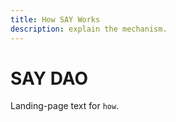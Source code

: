 ```yaml
---
title: How SAY Works
description: explain the mechanism.
---
```

 # SAY DAO

 Landing-page text for `how`.

